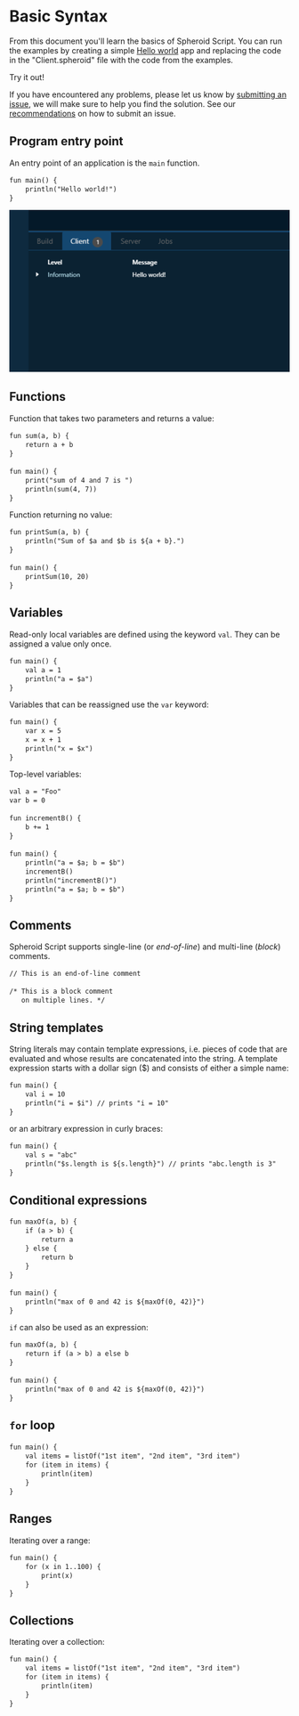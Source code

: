 # Basic Syntax

From this document you'll learn the basics of Spheroid Script. You can run the examples by creating 
a simple [Hello world](../examples/HelloWorld/README.md) app and replacing the code in the 
"Client.spheroid" file with the code from the examples.

Try it out!

If you have encountered any problems, please let us know by 
[submitting an issue](https://github.com/SpheroidUniverse/SpheroidScript/issues/new), 
we will make sure to help you find the solution.
See our [recommendations](issues.md) on how to submit an issue.

## Program entry point

An entry point of an application is the `main` function.

```
fun main() {
    println("Hello world!")
}
```

![](images/hello-world-log.png)

## Functions

Function that takes two parameters and returns a value:

```
fun sum(a, b) {
    return a + b
}

fun main() {
    print("sum of 4 and 7 is ")
    println(sum(4, 7))
}
```

Function returning no value:

```
fun printSum(a, b) {
    println("Sum of $a and $b is ${a + b}.")
}

fun main() {
    printSum(10, 20)
}
```

## Variables

Read-only local variables are defined using the keyword `val`. They can be assigned a value only once.

```
fun main() {
    val a = 1
    println("a = $a")
}
```

Variables that can be reassigned use the `var` keyword:

```
fun main() {
    var x = 5
    x = x + 1
    println("x = $x")
}
```

Top-level variables:

```
val a = "Foo"
var b = 0

fun incrementB() { 
    b += 1 
}

fun main() {
    println("a = $a; b = $b")
    incrementB()
    println("incrementB()")
    println("a = $a; b = $b")
}
```

## Comments

Spheroid Script supports single-line (or _end-of-line_) and multi-line (_block_) comments.

```
// This is an end-of-line comment

/* This is a block comment
   on multiple lines. */
```


## String templates

String literals may contain template expressions, i.e. pieces of code that are evaluated and whose results are concatenated into the string. A template expression starts with a dollar sign ($) and consists of either a simple name:

```
fun main() {
    val i = 10
    println("i = $i") // prints "i = 10"
}
```

or an arbitrary expression in curly braces:

```
fun main() {
    val s = "abc"
    println("$s.length is ${s.length}") // prints "abc.length is 3"
}
```

## Conditional expressions

```
fun maxOf(a, b) {
    if (a > b) {
        return a
    } else {
        return b
    }
}

fun main() {
    println("max of 0 and 42 is ${maxOf(0, 42)}")
}
```

`if` can also be used as an expression:

```
fun maxOf(a, b) {
    return if (a > b) a else b
}

fun main() {
    println("max of 0 and 42 is ${maxOf(0, 42)}")
}
```

## `for` loop

```
fun main() {
    val items = listOf("1st item", "2nd item", "3rd item")
    for (item in items) {
        println(item)
    }
}
```

## Ranges

Iterating over a range:

```
fun main() {
    for (x in 1..100) {
        print(x)
    }
}
```

## Collections

Iterating over a collection:

```
fun main() {
    val items = listOf("1st item", "2nd item", "3rd item")
    for (item in items) {
        println(item)
    }
}
```
